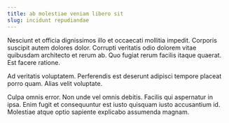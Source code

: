 ```yaml
---
title: ab molestiae veniam libero sit
slug: incidunt repudiandae
---
```


Nesciunt et officia dignissimos illo et occaecati mollitia impedit. Corporis suscipit autem dolores dolor. Corrupti veritatis odio dolorem vitae quibusdam architecto et rerum ab. Quo fugiat rerum facilis itaque quaerat. Est facere ratione.

Ad veritatis voluptatem. Perferendis est deserunt adipisci tempore placeat porro quam. Alias velit voluptate.

Culpa omnis error. Non unde vel omnis debitis. Facilis qui aspernatur in ipsa. Enim fugit et consequuntur est iusto quisquam iusto accusantium id. Molestiae atque optio sapiente explicabo assumenda magnam.
